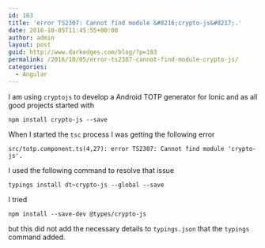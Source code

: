 ```yaml
---
id: 183
title: 'error TS2307: Cannot find module &#8216;crypto-js&#8217;.'
date: 2016-10-05T11:45:55+00:00
author: admin
layout: post
guid: http://www.darkedges.com/blog/?p=183
permalink: /2016/10/05/error-ts2307-cannot-find-module-crypto-js/
categories:
  - Angular
---
```

I am using `cryptojs` to develop a Android TOTP generator for Ionic and as all good projects started with
```
npm install crypto-js --save
```

When I started the `tsc` process I was getting the following error
```
src/totp.component.ts(4,27): error TS2307: Cannot find module 'crypto-js'.
```

I used the following command to resolve that issue
```
typings install dt~crypto-js --global --save
```

I tried
```
npm install --save-dev @types/crypto-js
```
but this did not add the necessary details to `typings.json` that the `typings` command added.
